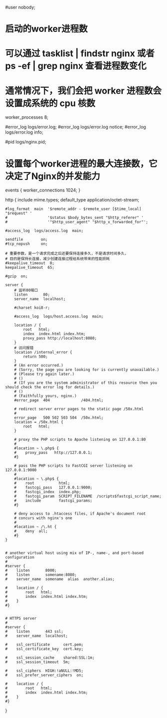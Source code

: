 
#user  nobody;
# 启动的worker进程数
# 可以通过 tasklist | findstr nginx 或者 ps -ef | grep nginx 查看进程数变化
# 通常情况下，我们会把 worker 进程数会设置成系统的 cpu 核数
worker_processes  8;  

#error_log  logs/error.log;
#error_log  logs/error.log  notice;
#error_log  logs/error.log  info;

#pid        logs/nginx.pid;

# 设置每个worker进程的最大连接数，它决定了Nginx的并发能力
events {
worker_connections  1024;
}


http {
include       mime.types;
default_type  application/octet-stream;

    #log_format  main  '$remote_addr - $remote_user [$time_local] "$request" '
    #                  '$status $body_bytes_sent "$http_referer" '
    #                  '"$http_user_agent" "$http_x_forwarded_for"';

    #access_log  logs/access.log  main;

    sendfile        on;
    #tcp_nopush     on;
	
	# 重要参数，是一个请求完成之后还要保持连接多久，不是请求时间多久，
	# 目的是保持长连接，减少创建连接过程给系统带来的性能损耗
    #keepalive_timeout  0;
    keepalive_timeout  65;

    #gzip  on;

    server {
		# 监听80端口
        listen       80;
        server_name  localhost;

        #charset koi8-r;

        #access_log  logs/host.access.log  main;

        location / {
            root   html;
            index  index.html index.htm;
			proxy_pass http://localhost:8080;
        }
        # 访问报错
        location /internal_error {
            return 500;
        }
        # (An error occurred.)
        # (Sorry, the page you are looking for is currently unavailable.)
        # (Please try again later.)
        # ()
        # (If you are the system administrator of this resource then you should check the error log for details.)
        # ()
        # (Faithfully yours, nginx.)
        #error_page  404              /404.html;

        # redirect server error pages to the static page /50x.html
        #
        error_page   500 502 503 504  /50x.html;
        location = /50x.html {
            root   html;
        }

        # proxy the PHP scripts to Apache listening on 127.0.0.1:80
        #
        #location ~ \.php$ {
        #    proxy_pass   http://127.0.0.1;
        #}

        # pass the PHP scripts to FastCGI server listening on 127.0.0.1:9000
        #
        #location ~ \.php$ {
        #    root           html;
        #    fastcgi_pass   127.0.0.1:9000;
        #    fastcgi_index  index.php;
        #    fastcgi_param  SCRIPT_FILENAME  /scripts$fastcgi_script_name;
        #    include        fastcgi_params;
        #}

        # deny access to .htaccess files, if Apache's document root
        # concurs with nginx's one
        #
        #location ~ /\.ht {
        #    deny  all;
        #}
    }


    # another virtual host using mix of IP-, name-, and port-based configuration
    #
    #server {
    #    listen       8000;
    #    listen       somename:8080;
    #    server_name  somename  alias  another.alias;

    #    location / {
    #        root   html;
    #        index  index.html index.htm;
    #    }
    #}


    # HTTPS server
    #
    #server {
    #    listen       443 ssl;
    #    server_name  localhost;

    #    ssl_certificate      cert.pem;
    #    ssl_certificate_key  cert.key;

    #    ssl_session_cache    shared:SSL:1m;
    #    ssl_session_timeout  5m;

    #    ssl_ciphers  HIGH:!aNULL:!MD5;
    #    ssl_prefer_server_ciphers  on;

    #    location / {
    #        root   html;
    #        index  index.html index.htm;
    #    }
    #}

}

